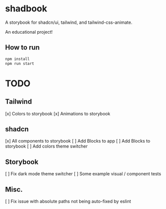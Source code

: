 # shadbook

A storybook for shadcn/ui, tailwind, and tailwind-css-animate.

An educational project!

## How to run

```bash
npm install
npm run start
```

# TODO
## Tailwind 
[x] Colors to storybook
[x] Animations to storybook

## shadcn
[x] All components to storybook
[ ] Add Blocks to app
[ ] Add Blocks to storybook
[ ] Add colors theme switcher

## Storybook
[ ] Fix dark mode theme switcher
[ ] Some example visual / component tests

## Misc.
[ ] Fix issue with absolute paths not being auto-fixed by eslint